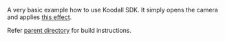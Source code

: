 A very basic example how to use Koodall SDK. It simply opens the camera and 
applies [this effect](../common/effects/TrollGrandma).

Refer [parent directory](../) for build instructions. 